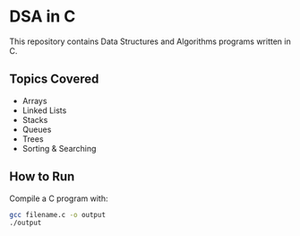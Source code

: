 # DSA in C

This repository contains Data Structures and Algorithms programs written in C.

## Topics Covered
- Arrays
- Linked Lists
- Stacks
- Queues
- Trees
- Sorting & Searching

## How to Run
Compile a C program with:
```bash
gcc filename.c -o output
./output
